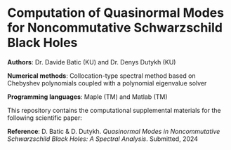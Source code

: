 # Computation of Quasinormal Modes for Noncommutative Schwarzschild Black Holes

**Authors**: Dr. Davide Batic (KU) and Dr. Denys Dutykh (KU)

**Numerical methods**: Collocation-type spectral method based on Chebyshev polynomials coupled with a polynomial eigenvalue solver

**Programming languages**: Maple (TM) and Matlab (TM)

This repository contains the computational supplemental materials for the following scientific paper:

**Reference**: D. Batic & D. Dutykh. *Quasinormal Modes in Noncommutative Schwarzschild Black Holes: A Spectral
Analysis*. Submitted, 2024
